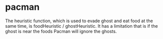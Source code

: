 # pacman
The heuristic function, which is used to evade ghost and eat food at the same time, is foodHeuristic / ghostHeuristic.
It has a limitation that is if the ghost is near the foods Pacman will ignore the ghosts.
